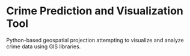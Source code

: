 # Crime Prediction and Visualization Tool

Python-based geospatial projection attempting to visualize and analyze crime data using GIS libraries.

